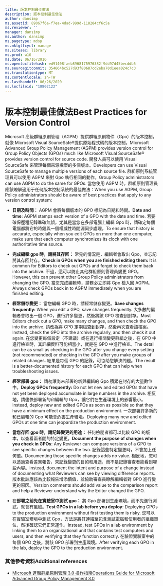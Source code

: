 ```yaml
---
title: 版本控制最佳做法
description: 版本控制最佳做法
author: dansimp
ms.assetid: 89067f6a-f7ea-4dad-999d-118284cf6c5a
ms.reviewer: ''
manager: dansimp
ms.author: dansimp
ms.pagetype: mdop
ms.mktglfcycl: manage
ms.sitesec: library
ms.prod: w10
ms.date: 06/16/2016
ms.openlocfilehash: ed91408faeb8968175976382f9dd97d45becddb5
ms.sourcegitcommit: 354664bc527d93f80687cd2eba70d1eea024c7c3
ms.translationtype: MT
ms.contentlocale: zh-TW
ms.lasthandoff: 06/26/2020
ms.locfileid: "10802122"
---
```

# <span data-ttu-id="edcb5-103">版本控制最佳做法</span><span class="sxs-lookup"><span data-stu-id="edcb5-103">Best Practices for Version Control</span></span>


<span data-ttu-id="edcb5-104">Microsoft 高級群組原則管理（AGPM）提供群組原則物件（Gpo）的版本控制，就像 Microsoft Visual SourceSafe®提供原始程式碼的版本控制。</span><span class="sxs-lookup"><span data-stu-id="edcb5-104">Microsoft Advanced Group Policy Management (AGPM) provides version control for Group Policy Objects (GPOs) much like Microsoft Visual SourceSafe® provides version control for source code.</span></span> <span data-ttu-id="edcb5-105">開發人員可以使用 Visual SourceSafe 來管理每個來源檔案的多個版本。</span><span class="sxs-lookup"><span data-stu-id="edcb5-105">Developers can use Visual SourceSafe to manage multiple versions of each source file.</span></span> <span data-ttu-id="edcb5-106">群組原則系統管理員可以使用 AGPM 來對 Gpo 執行相同的動作。</span><span class="sxs-lookup"><span data-stu-id="edcb5-106">Group Policy administrators can use AGPM to do the same for GPOs.</span></span> <span data-ttu-id="edcb5-107">當您使用 AGPM 時，群組原則管理員應該瞭解適用于任何版本控制系統的最佳做法：</span><span class="sxs-lookup"><span data-stu-id="edcb5-107">When you use AGPM, Group Policy administrators should be aware of best practices that apply to any version control system:</span></span>

-   <span data-ttu-id="edcb5-108">**日期及時間：** AGPM 會將每個版本的 GPO 標記為日期和時間。</span><span class="sxs-lookup"><span data-stu-id="edcb5-108">**Date and time:** AGPM stamps each version of a GPO with the date and time.</span></span> <span data-ttu-id="edcb5-109">若要確保歷程記錄準確無誤，尤其是當您在多部電腦上編輯 Gpo 時，請確定每個電腦都將它的時鐘與一個權威性時間源同步處理。</span><span class="sxs-lookup"><span data-stu-id="edcb5-109">To ensure that history is accurate, especially when you edit GPOs on more than one computer, make sure that each computer synchronizes its clock with one authoritative time source.</span></span>

-   <span data-ttu-id="edcb5-110">**完成編輯 gpo 時，請將其存回：** 常見的情況是，編輯者會取出 Gpo，並忘記將其存回封存。</span><span class="sxs-lookup"><span data-stu-id="edcb5-110">**Check in GPOs when you are finished editing them:** It is common for Editors to check out GPOs and forget to check them back into the archive.</span></span> <span data-ttu-id="edcb5-111">不過，這可以防止其他群組原則管理員變更 GPO。</span><span class="sxs-lookup"><span data-stu-id="edcb5-111">However, this can prevent other Group Policy administrators from changing the GPO.</span></span> <span data-ttu-id="edcb5-112">當您完成編輯時，請務必立即將 Gpo 檢入回 AGPM。</span><span class="sxs-lookup"><span data-stu-id="edcb5-112">Always check GPOs back in to AGPM immediately when you are finished editing.</span></span>

-   <span data-ttu-id="edcb5-113">**經常儲存變更：** 當您編輯 GPO 時，請經常儲存變更。</span><span class="sxs-lookup"><span data-stu-id="edcb5-113">**Save changes frequently:** When you edit a GPO, save changes frequently.</span></span> <span data-ttu-id="edcb5-114">大多數的編輯者會取出一個 GPO，進行許多變更，然後將該 GPO 檢查到封存。</span><span class="sxs-lookup"><span data-stu-id="edcb5-114">Most Editors check out a GPO, make many changes, and then check the GPO into the archive.</span></span> <span data-ttu-id="edcb5-115">請改為將 GPO 定期檢查到封存，然後再次查看該檔案。</span><span class="sxs-lookup"><span data-stu-id="edcb5-115">Instead, check the GPO into the archive regularly, and then check it out again.</span></span> <span data-ttu-id="edcb5-116">在您變更每個設定（不建議）或在進行相關變更群組之後，在 GPO 中進行檢查時，其詳細資料可能相當小，就是在 GPO 中進行檢查。</span><span class="sxs-lookup"><span data-stu-id="edcb5-116">The detail can be as small as checking in the GPO after you change every setting (not recommended) or checking in the GPO after you make groups of related changes.</span></span> <span data-ttu-id="edcb5-117">結果是每個 GPO 的記錄，可協助您解決問題。</span><span class="sxs-lookup"><span data-stu-id="edcb5-117">The result is a better-documented history for each GPO that can help when troubleshooting issues.</span></span>

-   <span data-ttu-id="edcb5-118">**經常部署 gpo：** 請勿讓尚未部署的新與編輯的 Gpo 積累在封存的大量數位中。</span><span class="sxs-lookup"><span data-stu-id="edcb5-118">**Deploy GPOs frequently:** Do not let new and edited GPOs that have not yet been deployed accumulate in large numbers in the archive.</span></span> <span data-ttu-id="edcb5-119">相反地，請儘快部署新的和編輯的 Gpo，讓它們在生產環境上的影響最小。</span><span class="sxs-lookup"><span data-stu-id="edcb5-119">Instead, deploy new and edited GPOs as soon as possible so that they have a minimum effect on the production environment.</span></span> <span data-ttu-id="edcb5-120">一次部署許多新的和已編輯的 Gpo 可能會危害生產環境。</span><span class="sxs-lookup"><span data-stu-id="edcb5-120">Deploying many new and edited GPOs at one time can jeopardize the production environment.</span></span>

-   <span data-ttu-id="edcb5-121">**當您存回 gpo 時，請記錄變更的用途：** 任何檢閱者都可以比較 GPO 的版本，以查看兩者間的特定變更。</span><span class="sxs-lookup"><span data-stu-id="edcb5-121">**Document the purpose of changes when you check in GPOs:** Any Reviewer can compare versions of a GPO to see specific changes between the two.</span></span> <span data-ttu-id="edcb5-122">記錄這些特定變更時，不會加上任何值。</span><span class="sxs-lookup"><span data-stu-id="edcb5-122">Documenting those specific changes adds no value.</span></span> <span data-ttu-id="edcb5-123">相反地，您可以透過查看差異報告，來記錄變更的目的和用途，而不是記錄審查者能看到哪些內容。</span><span class="sxs-lookup"><span data-stu-id="edcb5-123">Instead, document the intent and purpose of a change instead of documenting what Reviewers can see by viewing difference reports.</span></span> <span data-ttu-id="edcb5-124">版本批註應該為比較報告增添價值，並協助審查員瞭解編輯者對 GPO 進行變更的原因。</span><span class="sxs-lookup"><span data-stu-id="edcb5-124">Version comments should add value to the comparison report and help a Reviewer understand why the Editor changed the GPO.</span></span>

-   <span data-ttu-id="edcb5-125">在**部署之前先在實驗室中測試 gpo：** 將 Gpo 部署到生產環境，而不先進行測試，就會有風險。</span><span class="sxs-lookup"><span data-stu-id="edcb5-125">**Test GPOs in a lab before you deploy:** Deploying GPOs to the production environment without first testing them is risky.</span></span> <span data-ttu-id="edcb5-126">您可以在實驗室環境中測試 Gpo，方法是將其連結至包含測試電腦和使用者的組織單位，然後確認它們正常運作。</span><span class="sxs-lookup"><span data-stu-id="edcb5-126">Instead, test GPOs in a lab environment by linking them to an organizational unit that contains test computers and users, and then verifying that they function correctly.</span></span> <span data-ttu-id="edcb5-127">在驗證實驗室中的每個 GPO 之後，將該 GPO 部署到生產環境。</span><span class="sxs-lookup"><span data-stu-id="edcb5-127">After verifying each GPO in the lab, deploy the GPO to the production environment.</span></span>

### <span data-ttu-id="edcb5-128">其他參考資料</span><span class="sxs-lookup"><span data-stu-id="edcb5-128">Additional references</span></span>

-   [<span data-ttu-id="edcb5-129">Microsoft 進階群組原則管理 3.0 操作指南</span><span class="sxs-lookup"><span data-stu-id="edcb5-129">Operations Guide for Microsoft Advanced Group Policy Management 3.0</span></span>](operations-guide-for-microsoft-advanced-group-policy-management-30-agpm30ops.md)

 

 





